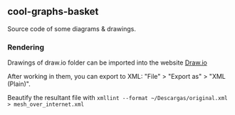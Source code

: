 ## cool-graphs-basket
Source code of some diagrams &amp; drawings.

### Rendering

Drawings of draw.io folder can be imported into the website [Draw.io](https://www.draw.io)

After working in them, you can export to XML: "File" > "Export as" > "XML (Plain)".

Beautify the resultant file with `xmllint --format ~/Descargas/original.xml > mesh_over_internet.xml`
